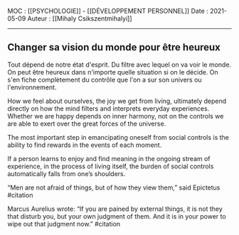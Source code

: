 MOC : [[PSYCHOLOGIE]] - [[DÉVELOPPEMENT PERSONNEL]]
Date : 2021-05-09
Auteur : [[Mihaly Csikszentmihalyi]]
***

## Changer sa vision du monde pour être heureux
Tout dépend de notre état d'esprit. Du filtre avec lequel on va voir le monde. On peut être heureux dans n'importe quelle situation si on le décide. On s'en fiche complètement du contrôle que l'on a sur son univers ou l'environnement.

How we feel about ourselves, the joy we get from living, ultimately depend directly on how the mind filters and interprets everyday experiences. Whether we are happy depends on inner harmony, not on the controls we are able to exert over the great forces of the universe.

The most important step in emancipating oneself from social controls is the ability to find rewards in the events of each moment.

If a person learns to enjoy and find meaning in the ongoing stream of experience, in the process of living itself, the burden of social controls automatically falls from one’s shoulders.

“Men are not afraid of things, but of how they view them,” said Epictetus #citation 

Marcus Aurelius wrote: “If you are pained by external things, it is not they that disturb you, but your own judgment of them. And it is in your power to wipe out that judgment now.” #citation